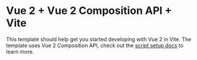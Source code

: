 # Vue 2 + Vue 2 Composition API + Vite

This template should help get you started developing with Vue 2 in Vite. The template uses Vue 2 Composition API, check out the [script setup docs](https://v3.vuejs.org/api/composition-api.html#setup) to learn more.
